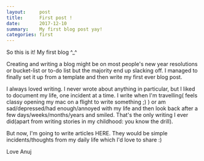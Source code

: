 ```yaml
---
layout:     post
title:      First post !
date:       2017-12-10
summary:    My first blog post yay!
categories: first
---
```


So this is it! My first blog ^_^

Creating and writing a blog might be on most people's new year resolutions or bucket-list or to-do list but the majority end up slacking off. I managed to finally set it up from a template and then write my first ever blog post.

I always loved writing. I never wrote about anything in particular, but I liked to document my life, one incident at a time. I write when I'm travelling( feels classy opening my mac on a flight to write something ;) ) or am sad/depressed/had enough/annoyed with my life and then look back after a few days/weeks/months/years and smiled. That's the only writing I ever did(apart from writing stories in my childhood: you know the drill).

But now, I'm going to write articles HERE. They would be simple incidents/thoughts from my daily life which I'd love to share :)

Love
Anuj
